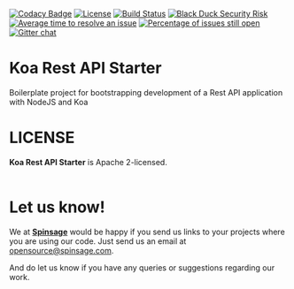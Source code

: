 [![Codacy Badge](https://api.codacy.com/project/badge/Grade/20d88821408f43c98b98cf6913db836c)](https://app.codacy.com/gh/spinsage/koa-js-starter-rest?utm_source=github.com&utm_medium=referral&utm_content=spinsage/koa-js-starter-rest&utm_campaign=Badge_Grade)
[![License](https://img.shields.io/badge/License-Apache%202.0-blue.svg)](https://opensource.org/licenses/Apache-2.0)
[![Build Status](https://travis-ci.com/spinsage/koa-js-starter-rest.svg?branch=main)](https://travis-ci.com/spinsage/koa-js-starter-rest)
[![Black Duck Security Risk](https://copilot.blackducksoftware.com/github/repos/spinsage/koa-js-starter-rest/branches/main/badge-risk.svg)](https://copilot.blackducksoftware.com/github/repos/spinsage/koa-js-starter-rest/branches/main)
[![Average time to resolve an issue](http://isitmaintained.com/badge/resolution/spinsage/koa-js-starter-rest.svg)](http://isitmaintained.com/project/spinsage/koa-js-starter-rest "Average time to resolve an issue")
[![Percentage of issues still open](http://isitmaintained.com/badge/open/spinsage/koa-js-starter-rest.svg)](http://isitmaintained.com/project/spinsage/koa-js-starter-rest "Percentage of issues still open")
[![Gitter chat](https://badges.gitter.im/gitterHQ/gitter.png)](https://gitter.im/spinsage/community)

# Koa Rest API Starter
Boilerplate project for bootstrapping development of a Rest API application with NodeJS and Koa

# LICENSE
**Koa Rest API Starter** is Apache 2-licensed.
<br><br>

# Let us know!
We at [**Spinsage**](https://www.spinsage.com/) would be happy if you send us links to your projects where you are using our code. Just send us an email at opensource@spinsage.com. 

And do let us know if you have any queries or suggestions regarding our work.
